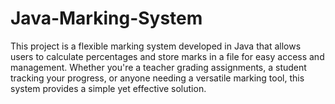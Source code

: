 # Java-Marking-System
This project is a flexible marking system developed in Java that allows users to calculate percentages and store marks in a file for easy access and management. Whether you're a teacher grading assignments, a student tracking your progress, or anyone needing a versatile marking tool, this system provides a simple yet effective solution.
